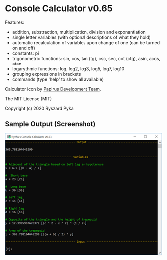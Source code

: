 # Console Calculator v0.65

Features:
- addition, substraction, multiplication, division and exponantiation
- single letter variables (with optional descriptions of what they hold)
- automatic recalculation of variables upon change of one (can be turned on and off)
- constants: pi
- trigonometric functions: sin, cos, tan (tg), csc, sec, cot (ctg), asin, acos, atan
- logarythmic functions: log, log2, log3, log5, log7, log10
- grouping expressions in brackets
- commands (type 'help' to show all available)

Calculator icon by [Papirus Development Team](https://github.com/PapirusDevelopmentTeam).

The MIT License (MIT)

Copyright (c) 2020 Ryszard Pyka


## Sample Output (Screenshot)

![screenshot](/screenshot.png)
